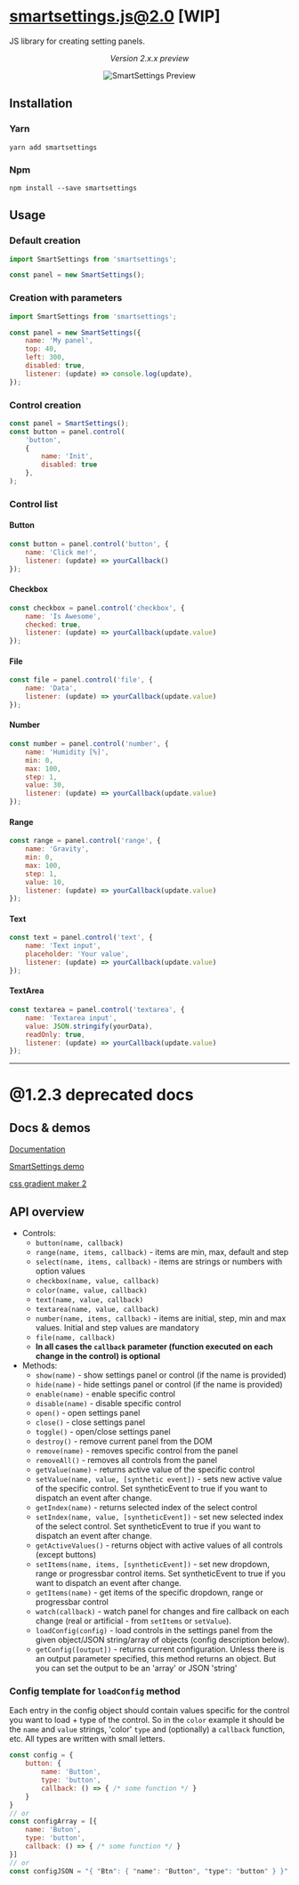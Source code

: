 # smartsettings.js@2.0 [WIP]

JS library for creating setting panels.

<div style="text-align: center">

*Version 2.x.x preview*

![SmartSettings Preview](./images/smartsettings_screen.png)

</div>

## Installation

### Yarn
```
yarn add smartsettings
```

### Npm

```
npm install --save smartsettings
```

## Usage

### Default creation
```javascript
import SmartSettings from 'smartsettings';

const panel = new SmartSettings();
```

### Creation with parameters
```javascript
import SmartSettings from 'smartsettings';

const panel = new SmartSettings({
    name: 'My panel',
    top: 40,
    left: 300,
    disabled: true,
    listener: (update) => console.log(update),
});
```

### Control creation

```javascript
const panel = SmartSettings();
const button = panel.control(
    'button',
    {
        name: 'Init',
        disabled: true
    },
);
```

### Control list

#### Button

```javascript
const button = panel.control('button', {
    name: 'Click me!',
    listener: (update) => yourCallback()
});
```

#### Checkbox

```javascript
const checkbox = panel.control('checkbox', {
    name: 'Is Awesome',
    checked: true,
    listener: (update) => yourCallback(update.value)
});
```

#### File

```javascript
const file = panel.control('file', {
    name: 'Data',
    listener: (update) => yourCallback(update.value)
});
```

#### Number

```javascript
const number = panel.control('number', {
    name: 'Humidity [%]',
    min: 0,
    max: 100,
    step: 1,
    value: 30,
    listener: (update) => yourCallback(update.value)
});
```

#### Range

```javascript
const range = panel.control('range', {
    name: 'Gravity',
    min: 0,
    max: 100,
    step: 1,
    value: 10,
    listener: (update) => yourCallback(update.value)
});
```

#### Text

```javascript
const text = panel.control('text', {
    name: 'Text input',
    placeholder: 'Your value',
    listener: (update) => yourCallback(update.value)
});
```

#### TextArea

```javascript
const textarea = panel.control('textarea', {
    name: 'Textarea input',
    value: JSON.stringify(yourData),
    readOnly: true,
    listener: (update) => yourCallback(update.value)
});
```


------------------
# @1.2.3 deprecated docs
## Docs & demos

[Documentation](https://afternoon2.github.io/smartsettings/)

<p data-height="500" data-theme-id="0" data-slug-hash="08a144fdad89d6a44e956ce96c783873" data-default-tab="js,result" data-user="jakub_antolak" data-embed-version="2" data-pen-title="SmartSettings demo" class="codepen"><a href="https://codepen.io/jakub_antolak/pen/08a144fdad89d6a44e956ce96c783873/">SmartSettings demo</a></p>

<p data-height="500" data-theme-id="dark" data-slug-hash="PeaZKE" data-default-tab="js,result" data-user="jakub_antolak" data-embed-version="2" data-pen-title="css gradient maker 2" class="codepen"><a href="https://codepen.io/jakub_antolak/pen/PeaZKE/">css gradient maker 2</a></p>

## API overview
- Controls:
    - `button(name, callback)`
    - `range(name, items, callback)` - items are min, max, default and step
    - `select(name, items, callback)` - items are strings or numbers with option values
    - `checkbox(name, value, callback)`
    - `color(name, value, callback)`
    - `text(name, value, callback)`
    - `textarea(name, value, callback)`
    - `number(name, items, callback)` - items are initial, step, min and max values. Initial and step values are mandatory
    - `file(name, callback)`
    - **In all cases the `callback` parameter (function executed on each change in the control) is optional**
- Methods:
    - `show(name)` - show settings panel or control (if the name is provided) 
    - `hide(name)` - hide settings panel or control (if the name is provided)
    - `enable(name)` - enable specific control
    - `disable(name)` - disable specific control
    - `open()` - open settings panel
    - `close()` - close settings panel
    - `toggle()` - open/close settings panel
    - `destroy()` - remove current panel from the DOM
    - `remove(name)` - removes specific control from the panel
    - `removeAll()` - removes all controls from the panel
    - `getValue(name)` - returns active value of the specific control
    - `setValue(name, value, [synthetic event])` - sets new active value of the specific control. Set syntheticEvent to true if you want to dispatch an event after change.
    - `getIndex(name)` - returns selected index of the select control
    - `setIndex(name, value, [syntheticEvent])` - set new selected index of the select control. Set syntheticEvent to true if you want to dispatch an event after change.
    - `getActiveValues()` - returns object with active values of all controls (except buttons)
    - `setItems(name, items, [syntheticEvent])` - set new dropdown, range or progressbar control items. Set syntheticEvent to true if you want to dispatch an event after change.
    - `getItems(name)` - get items of the specific dropdown, range or progressbar control
    - `watch(callback)` - watch panel for changes and fire callback on each change (real or artificial - from `setItems` or `setValue`).
    - `loadConfig(config)` - load controls in the settings panel from the given object/JSON string/array of objects (config description below).
    - `getConfig([output])` - returns current configuration. Unless there is an output parameter specified, this method returns an object. But you can set the output to be an 'array' or JSON 'string'

### Config template for `loadConfig` method

Each entry in the config object should contain values specific for the control you want to load + type of the control. So in the `color` example it should be the `name` and `value` strings, 'color' `type` and (optionally) a `callback` function, etc. All types are written with small letters.

```js
const config = {
    button: {
        name: 'Button',
        type: 'button',
        callback: () => { /* some function */ }
    }
}
// or
const configArray = [{
    name: 'Buton',
    type: 'button',
    callback: () => { /* some function */ }
}]
// or
const configJSON = "{ "Btn": { "name": "Button", "type": "button" } }" // etc.
```